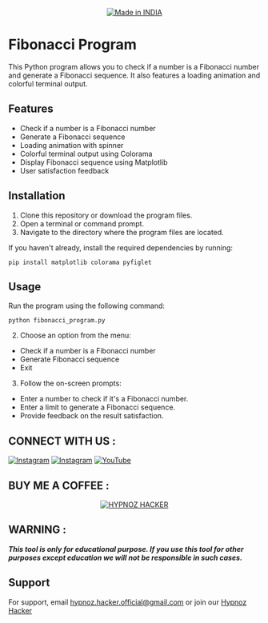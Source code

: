 <p align="center">
<a href="#"><img title="Made in INDIA" src="https://img.shields.io/badge/MADE%20IN-INDIA-SCRIPT?colorA=%23ff8100&colorB=%23017e40&colorC=%23ff0000&style=for-the-badge"></a>
</p>

# Fibonacci Program


This Python program allows you to check if a number is a Fibonacci number and generate a Fibonacci sequence. It also features a loading animation and colorful terminal output.

## Features

- Check if a number is a Fibonacci number
- Generate a Fibonacci sequence
- Loading animation with spinner
- Colorful terminal output using Colorama
- Display Fibonacci sequence using Matplotlib
- User satisfaction feedback

## Installation

1. Clone this repository or download the program files.
2. Open a terminal or command prompt.
3. Navigate to the directory where the program files are located.

If you haven't already, install the required dependencies by running:

```
pip install matplotlib colorama pyfiglet
```

## Usage

Run the program using the following command:
```
python fibonacci_program.py
```

2. Choose an option from the menu:

- Check if a number is a Fibonacci number
- Generate Fibonacci sequence
- Exit

3. Follow the on-screen prompts:
- Enter a number to check if it's a Fibonacci number.
- Enter a limit to generate a Fibonacci sequence.
- Provide feedback on the result satisfaction.

## CONNECT WITH US :

[![Instagram](https://img.shields.io/badge/INSTAGRAM-FOLLOW-red?style=for-the-badge&logo=instagram)](https://www.instagram.com/hypnoz.hacker)
[![Instagram](https://img.shields.io/badge/WEBSITE-VISIT-yellow?style=for-the-badge&logo=blogger)](https://payhip.com/coderedhacker)
<a href="https://youtube.com/@hypnoz.hacker"><img title="YouTube" src="https://img.shields.io/badge/Hypnoz.Hackers-red?style=for-the-badge&logo=Youtube"></a>

## BUY ME A COFFEE :

<p align="center">
<a href="https://www.buymeacoffee.com/hypnozhackp"><img title="HYPNOZ HACKER" src="https://camo.githubusercontent.com/ae8af018f80649f3d379eb23dbf59acceaffa24e/68747470733a2f2f6c69626572617061792e636f6d2f6173736574732f776964676574732f646f6e6174652e737667"></a>
</p>

## WARNING : 
***This tool is only for educational purpose. If you use this tool for other purposes except education we will not be responsible in such cases.***

## Support

For support, email hypnoz.hacker.official@gmail.com or join our [Hypnoz Hacker](https://youtube.com/@hypnoz.hacker)